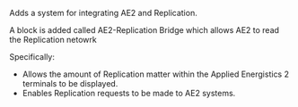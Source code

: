 
Adds a system for integrating AE2 and Replication.

A block is added called AE2-Replication Bridge which allows AE2 to read the Replication netowrk

 

Specifically: 

  - Allows the amount of Replication matter within the Applied Energistics 2 terminals to be displayed.
  - Enables Replication requests to be made to AE2 systems.

